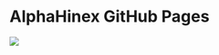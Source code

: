 AlphaHinex GitHub Pages
=======================

<a href="https://travis-ci.org/AlphaHinex/AlphaHinex.github.io">
  <img src="https://travis-ci.org/AlphaHinex/AlphaHinex.github.io.svg?branch=develop"/>
</a>
